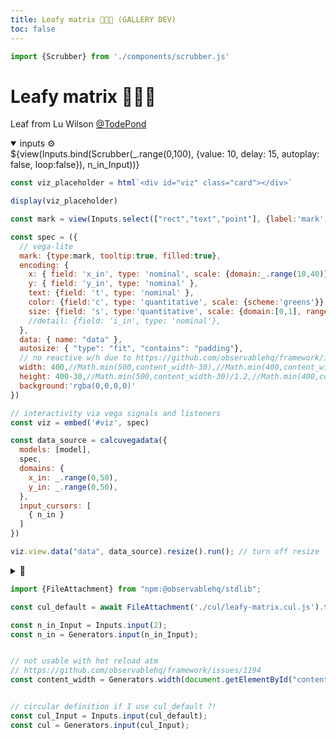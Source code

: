 ```yaml
---
title: Leafy matrix 🍂🧑‍💻 (GALLERY DEV)
toc: false
---
```


```js
import {Scrubber} from './components/scrubber.js'
```

<!-- @include: /home/declan/MESSING/GitHub/calculang-develop-with-framework/docs/TEMPLATE.md -->

<div id="content">
  
# Leafy matrix 🍂🧑‍💻

Leaf from Lu Wilson [@TodePond ](https://twitter.com/TodePond/status/1777580961938407797)

<div class="card">
<details open><summary>inputs ⚙️</summary>
${view(Inputs.bind(Scrubber(_.range(0,100), {value: 10, delay: 15, autoplay: false, loop:false}), n_in_Input))}
</details>
</div>

```js
const viz_placeholder = html`<div id="viz" class="card"></div>`

display(viz_placeholder)
```

```js
const mark = view(Inputs.select(["rect","text","point"], {label:'mark', value:'point', width:100}))
```

```js echo
const spec = ({
  // vega-lite
  mark: {type:mark, tooltip:true, filled:true},
  encoding: {
    x: { field: 'x_in', type: 'nominal', scale: {domain:_.range(10,40)} },
    y: { field: 'y_in', type: 'nominal' },
    text: {field: 't', type: 'nominal' },
    color: {field:'c', type: 'quantitative', scale: {scheme:'greens'}},
    size: {field: 's', type:'quantitative', scale: {domain:[0,1], range:[0,10]}}
    //detail: {field: 'i_in', type: 'nominal'},
  },
  data: { name: "data" },
  autosize: { "type": "fit", "contains": "padding"},
  // no reactive w/h due to https://github.com/observablehq/framework/issues/1194
  width: 400,//Math.min(500,content_width-30),//Math.min(400,content_width),
  height: 400-30,//Math.min(500,content_width-30)/1.2,//Math.min(400,content_width-30),
  background:'rgba(0,0,0,0)'
})

// interactivity via vega signals and listeners
const viz = embed('#viz', spec)
```

```js echo
const data_source = calcuvegadata({
  models: [model],
  spec,
  domains: {
    x_in: _.range(0,50),
    y_in: _.range(0,50),
  },
  input_cursors: [
    { n_in }
  ]
})
```

```js echo
viz.view.data("data", data_source).resize().run(); // turn off resize
```

<details><summary>📜</summary>

```js echo
const pis = [5, 10, 20,30,50,55,60,65,70,75]
  .map(n_in => ({n_in, pi_approximation: model.pi_approximation({ n_in}), proportion_inside: model.proportion_inside({ n_in}), error: model.error({ n_in})}))

display(Inputs.table(pis, {sort: 'n_in', reverse: true, format: { pi_approximation: d3.format(',.10f'), error: d3.format(',.4f') }}))
```

</details>

</div>
</div>

</div><!-- close tag started in template -->





```js
import {FileAttachment} from "npm:@observablehq/stdlib";

const cul_default = await FileAttachment('./cul/leafy-matrix.cul.js').text()

```


```js
const n_in_Input = Inputs.input(2);
const n_in = Generators.input(n_in_Input);


// not usable with hot reload atm
// https://github.com/observablehq/framework/issues/1194
const content_width = Generators.width(document.getElementById("content2")); // keep as a generator for reactivity


// circular definition if I use cul_default ?!
const cul_Input = Inputs.input(cul_default);
const cul = Generators.input(cul_Input);

```
